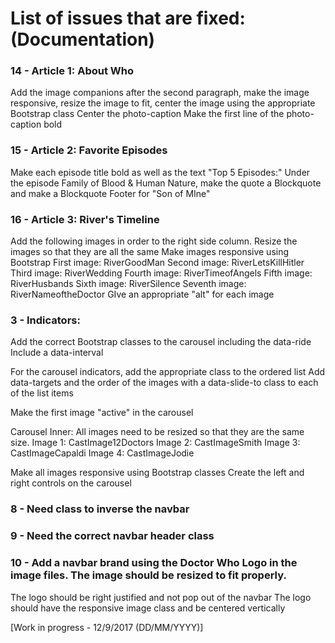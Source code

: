 # List of issues that are fixed: (Documentation)


### 14 - Article 1: About Who
Add the image companions after the second paragraph, make the image responsive, resize the image to fit, center the image using the appropriate Bootstrap class
Center the photo-caption
Make the first line of the photo-caption bold


### 15 - Article 2: Favorite Episodes
Make each episode title bold as well as the text "Top 5 Episodes:"
Under the episode Family of Blood & Human Nature, make the quote a Blockquote and make a Blockquote Footer for "Son of MIne"


### 16 - Article 3: River's Timeline
Add the following images in order to the right side column.
Resize the images so that they are all the same
Make images responsive using Bootstrap
First image: RiverGoodMan
Second image: RiverLetsKillHitler
Third image: RiverWedding
Fourth image: RiverTimeofAngels
Fifth image: RiverHusbands
Sixth image: RiverSilence
Seventh image: RiverNameoftheDoctor
GIve an appropriate "alt" for each image


### 3 - Indicators:
Add the correct Bootstrap classes to the carousel including the data-ride
Include a data-interval

For the carousel indicators, add the appropriate class to the ordered list
Add data-targets and the order of the images with a data-slide-to class to each of the list items

Make the first image "active" in the carousel

Carousel Inner:
All images need to be resized so that they are the same size.
Image 1: CastImage12Doctors
Image 2: CastImageSmith
Image 3: CastImageCapaldi
Image 4: CastImageJodie

Make all images responsive using Bootstrap classes
Create the left and right controls on the carousel


### 8 - Need class to inverse the navbar


### 9 - Need the correct navbar header class


### 10 - Add a navbar brand using the Doctor Who Logo in the image files. The image should be resized to fit properly.
The logo should be right justified and not pop out of the navbar
The logo should have the responsive image class and be centered vertically

[Work in progress - 12/9/2017 (DD/MM/YYYY)]



